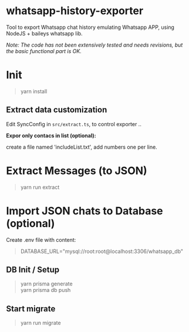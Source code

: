 # whatsapp-history-exporter

Tool to export Whatsapp chat history emulating Whatsapp APP, using NodeJS + baileys whatsapp lib.

_Note: The code has not been extensively tested and needs revisions, but the basic functional part is OK._

# Init

> yarn install


## Extract data customization

Edit SyncConfig in `src/extract.ts`, to control exporter  ..

**Expor only contacs in list (optional):**

create a file named 'includeList.txt', add numbers one per line. 

# Extract Messages (to JSON)

> yarn run extract  

# Import JSON chats to Database (optional)

Create .env file with content: 

> DATABASE_URL="mysql://root:root@localhost:3306/whatsapp_db"  

## DB Init / Setup

> yarn prisma generate  
> yarn prisma db push  

## Start migrate

> yarn run migrate  


